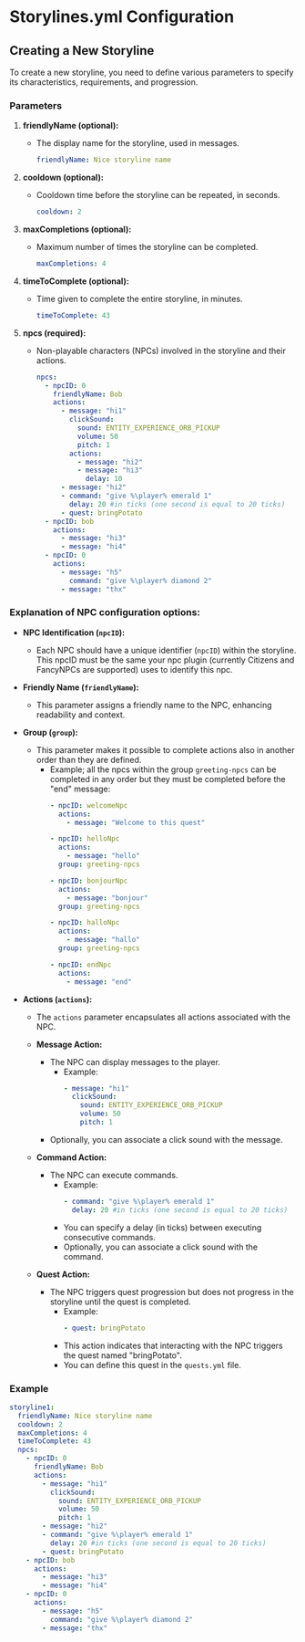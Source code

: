# Storylines.yml Configuration

## Creating a New Storyline

To create a new storyline, you need to define various parameters to specify its characteristics, requirements, and progression.

### Parameters

1. **friendlyName (optional):**
    - The display name for the storyline, used in messages.
      ```yaml
      friendlyName: Nice storyline name
      ```

2. **cooldown (optional):**
    - Cooldown time before the storyline can be repeated, in seconds.
      ```yaml 
      cooldown: 2
      ``` 

3. **maxCompletions (optional):**
    - Maximum number of times the storyline can be completed.
      ```yaml 
      maxCompletions: 4
      ```

4. **timeToComplete (optional):**
    - Time given to complete the entire storyline, in minutes.
      ```yaml 
      timeToComplete: 43
      ```

5. **npcs (required):**
    - Non-playable characters (NPCs) involved in the storyline and their actions.
      ```yaml
      npcs:
        - npcID: 0
          friendlyName: Bob
          actions:
            - message: "hi1"
              clickSound:
                sound: ENTITY_EXPERIENCE_ORB_PICKUP
                volume: 50
                pitch: 1
              actions:
                - message: "hi2"
                - message: "hi3"
                  delay: 10
            - message: "hi2"
            - command: "give %\player% emerald 1"
              delay: 20 #in ticks (one second is equal to 20 ticks)
            - quest: bringPotato
        - npcID: bob
          actions:
            - message: "hi3"
            - message: "hi4"
        - npcID: 0
          actions:
            - message: "h5"
              command: "give %\player% diamond 2"
            - message: "thx"
      ```

### Explanation of NPC configuration options:

- **NPC Identification (`npcID`):**
    - Each NPC should have a unique identifier (`npcID`) within the storyline. This npcID must be the same your npc plugin (currently Citizens and FancyNPCs are supported) uses to identify this npc.

- **Friendly Name (`friendlyName`):**
    - This parameter assigns a friendly name to the NPC, enhancing readability and context.

- **Group (`group`):**
    - This parameter makes it possible to complete actions also in another order than they are defined.
      - Example; all the npcs within the group `greeting-npcs` can be completed in any order but they must be completed before the "end" message:
        ```yaml
        - npcID: welcomeNpc
          actions:
            - message: "Welcome to this quest"
        
        - npcID: helloNpc
          actions:
            - message: "hello"
          group: greeting-npcs
        
        - npcID: bonjourNpc
          actions:
            - message: "bonjour"
          group: greeting-npcs
        
        - npcID: halloNpc
          actions:
            - message: "hallo"
          group: greeting-npcs
        
        - npcID: endNpc
          actions:
            - message: "end"
        ```

- **Actions (`actions`):**
    - The `actions` parameter encapsulates all actions associated with the NPC.

  - **Message Action:**
      - The NPC can display messages to the player.
          - Example:
            ```yaml
            - message: "hi1"
              clickSound:
                sound: ENTITY_EXPERIENCE_ORB_PICKUP
                volume: 50
                pitch: 1
            ```
      - Optionally, you can associate a click sound with the message.

  - **Command Action:**
      - The NPC can execute commands.
          - Example:
            ```yaml
            - command: "give %\player% emerald 1"
              delay: 20 #in ticks (one second is equal to 20 ticks)
            ```
          - You can specify a delay (in ticks) between executing consecutive commands.
          - Optionally, you can associate a click sound with the command.

  - **Quest Action:**
      - The NPC triggers quest progression but does not progress in the storyline until the quest is completed.
          - Example:
            ```yaml
            - quest: bringPotato
            ```
          - This action indicates that interacting with the NPC triggers the quest named "bringPotato".
          - You can define this quest in the `quests.yml` file.

### Example
```yaml
storyline1:
  friendlyName: Nice storyline name
  cooldown: 2
  maxCompletions: 4
  timeToComplete: 43
  npcs:
    - npcID: 0
      friendlyName: Bob
      actions:
        - message: "hi1"
          clickSound:
            sound: ENTITY_EXPERIENCE_ORB_PICKUP
            volume: 50
            pitch: 1
        - message: "hi2"
        - command: "give %\player% emerald 1"
          delay: 20 #in ticks (one second is equal to 20 ticks)
        - quest: bringPotato
    - npcID: bob
      actions:
        - message: "hi3"
        - message: "hi4"
    - npcID: 0
      actions:
        - message: "h5"
          command: "give %\player% diamond 2"
        - message: "thx"
```